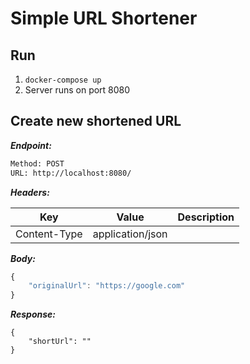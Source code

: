 # Simple URL Shortener

## Run

1. ``docker-compose up``
2. Server runs on port 8080

## Create new shortened URL

***Endpoint:***

```bash
Method: POST
URL: http://localhost:8080/
```


***Headers:***

| Key | Value | Description |
| --- | ------|-------------|
| Content-Type | application/json |  |



***Body:***

```js        
{
	"originalUrl": "https://google.com"
}
```

***Response:***
```
{
    "shortUrl": ""
}
```